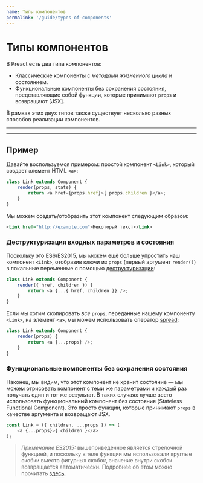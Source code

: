 ```yaml
---
name: Типы компонентов
permalink: '/guide/types-of-components'
---
```


# Типы компонентов

В Preact есть два типа компонентов:

- Классические компоненты с _методами жизненного цикла_ и состоянием.
- Функциональные компоненты без сохранения состояния, представляющие собой функции, которые принимают `props` и возвращают [JSX].

В рамках этих двух типов также существует несколько разных способов реализации компонентов.

---

<div><toc></toc></div>

---

## Пример

Давайте воспользуемся примером: простой компонент `<Link>`, который создает элемент HTML `<a>`:

```js
class Link extends Component {
	render(props, state) {
		return <a href={props.href}>{ props.children }</a>;
	}
}
```

Мы можем создать/отобразить этот компонент следующим образом:

```xml
<Link href="http://example.com">Некоторый текст</Link>
```


### Деструктуризация входных параметров и состояния

Поскольку это ES6/ES2015, мы можем ещё больше упростить наш компонент `<Link>`, отобразив ключи из `props` (первый аргумент `render()`) в локальные переменные с помощью [деструктуризации](https://github.com/lukehoban/es6features#destructuring):

```js
class Link extends Component {
	render({ href, children }) {
		return <a {...{ href, children }} />;
	}
}
```

Если мы хотим скопировать _все_ `props`, переданные нашему компоненту `<Link>`, на элемент `<a>`, мы можем использовать оператор [spread](https://developer.mozilla.org/en-US/docs/Web/JavaScript/Reference/Operators/Spread_operator):

```js
class Link extends Component {
	render(props) {
		return <a {...props} />;
	}
}
```


### Функциональные компоненты без сохранения состояния

Наконец, мы видим, что этот компонент не хранит состояние — мы можем отрисовать компонент с теми же параметрами и каждый раз получать один и тот же результат. В таких случаях лучше всего использовать функциональный компонент без состояния (Stateless Functional Component). Это просто функции, которые принимают `props` в качестве аргумента и возвращают JSX.

```js
const Link = ({ children, ...props }) => (
	<a {...props}>{ children }</a>
);
```

> *Примечание ES2015:* вышеприведённое является стрелочной функцией, и поскольку в теле функции мы использовали круглые скобки вместо фигурных скобок, значение внутри скобок возвращается автоматически. Подробнее об этом можно прочитать [здесь](https://github.com/lukehoban/es6features#arrows).
